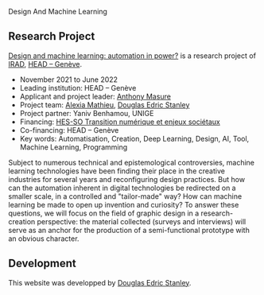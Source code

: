  Design And Machine Learning
## Research Project

[Design and machine learning: automation in power?](https://www.hesge.ch/head/projet/design-et-machine-learning-lautomatisation-au-pouvoir) is a research project of [IRAD](https://www.hesge.ch/head/formations-recherche/recherche), [HEAD – Genève](https://www.hesge.ch/head).

- November 2021 to June 2022
- Leading institution: HEAD – Genève
- Applicant and project leader: [Anthony Masure](https://www.anthonymasure.com)
- Project team: [Alexia Mathieu](https://www.hesge.ch/head/annuaire/alexia-mathieu), [Douglas Edric Stanley](https://abstractmachine.net/en/biography)
- Project partner: Yaniv Benhamou, UNIGE
- Financing: [HES-SO Transition numérique et enjeux sociétaux](https://www.hes-so.ch/la-hes-so/digitalisation/strategie-numerique)
- Co-financing: HEAD – Genève
- Key words: Automatisation, Creation, Deep Learning, Design, AI, Tool, Machine Learning, Programming

Subject to numerous technical and epistemological controversies, machine learning technologies have been finding their place in the creative industries for several years and reconfiguring design practices. But how can the automation inherent in digital technologies be redirected on a smaller scale, in a controlled and "tailor-made" way? How can machine learning be made to open up invention and curiosity? To answer these questions, we will focus on the field of graphic design in a research-creation perspective: the material collected (surveys and interviews) will serve as an anchor for the production of a semi-functional prototype with an obvious character.

## Development

This website was developped by [Douglas Edric Stanley](http://abstractmachine.net).
